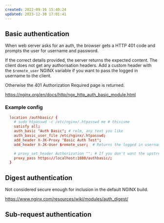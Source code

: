 ```yaml
---
created: 2022-09-16 15:40:24
updated: 2023-12-30 17:01:41
---
```


## Basic authentication

When web server asks for an auth, the browser gets a HTTP 401 code and prompts the user for username and password.

If the correct details provided, the server returns the expected content. The client does not get any authorisation headers. Add a custom header with the `$remote_user` NGINX variable if you want to pass the logged in username to the client.

Otherwise the 401 Authorization Required page is returned.

https://nginx.org/en/docs/http/ngx_http_auth_basic_module.html

### Example config

```conf
  location /authbasic/ {
    # sudo htpasswd -c /etc/nginx/.htpasswd me # thisisme
    satisfy all;
    auth_basic "Auth Basic"; # relm, any text you like
    auth_basic_user_file /etc/nginx/.htpasswd;
    add_header X-JK-Proxy "Basic Auth Test";
    add_header X-JK-User $remote_user;  # Returns the logged in username

    # proxy_set_header Authorization ""; # If you don't want the upstream to receive the auth
    proxy_pass https://localhost:1880/authbasic/;
  }
```

## Digest authentication

Not considered secure enough for inclusion in the default NGINX build.

https://www.nginx.com/resources/wiki/modules/auth_digest/

## Sub-request authentication
